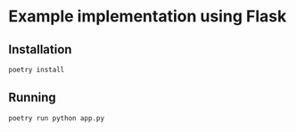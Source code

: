# Example implementation using Flask

## Installation

```bash
poetry install
```

## Running

```bash
poetry run python app.py
```
